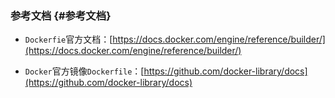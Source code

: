 ### 参考文档 {#参考文档}

* `Dockerfie`官方文档：[https://docs.docker.com/engine/reference/builder/](https://docs.docker.com/engine/reference/builder/)

* `Docker`官方镜像`Dockerfile`：[https://github.com/docker-library/docs](https://github.com/docker-library/docs)



